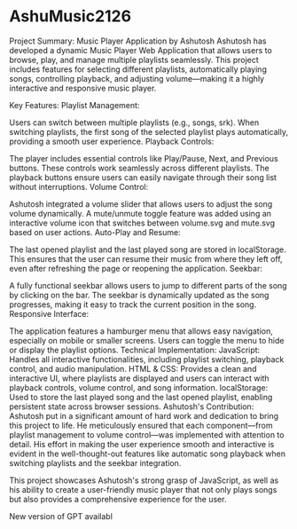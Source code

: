# AshuMusic2126
Project Summary: Music Player Application by Ashutosh
Ashutosh has developed a dynamic Music Player Web Application that allows users to browse, play, and manage multiple playlists seamlessly. This project includes features for selecting different playlists, automatically playing songs, controlling playback, and adjusting volume—making it a highly interactive and responsive music player.

Key Features:
Playlist Management:

Users can switch between multiple playlists (e.g., songs, srk).
When switching playlists, the first song of the selected playlist plays automatically, providing a smooth user experience.
Playback Controls:

The player includes essential controls like Play/Pause, Next, and Previous buttons. These controls work seamlessly across different playlists.
The playback buttons ensure users can easily navigate through their song list without interruptions.
Volume Control:

Ashutosh integrated a volume slider that allows users to adjust the song volume dynamically.
A mute/unmute toggle feature was added using an interactive volume icon that switches between volume.svg and mute.svg based on user actions.
Auto-Play and Resume:

The last opened playlist and the last played song are stored in localStorage. This ensures that the user can resume their music from where they left off, even after refreshing the page or reopening the application.
Seekbar:

A fully functional seekbar allows users to jump to different parts of the song by clicking on the bar.
The seekbar is dynamically updated as the song progresses, making it easy to track the current position in the song.
Responsive Interface:

The application features a hamburger menu that allows easy navigation, especially on mobile or smaller screens. Users can toggle the menu to hide or display the playlist options.
Technical Implementation:
JavaScript: Handles all interactive functionalities, including playlist switching, playback control, and audio manipulation.
HTML & CSS: Provides a clean and interactive UI, where playlists are displayed and users can interact with playback controls, volume control, and song information.
localStorage: Used to store the last played song and the last opened playlist, enabling persistent state across browser sessions.
Ashutosh's Contribution:
Ashutosh put in a significant amount of hard work and dedication to bring this project to life. He meticulously ensured that each component—from playlist management to volume control—was implemented with attention to detail. His effort in making the user experience smooth and interactive is evident in the well-thought-out features like automatic song playback when switching playlists and the seekbar integration.

This project showcases Ashutosh's strong grasp of JavaScript, as well as his ability to create a user-friendly music player that not only plays songs but also provides a comprehensive experience for the user.










New version of GPT availabl

